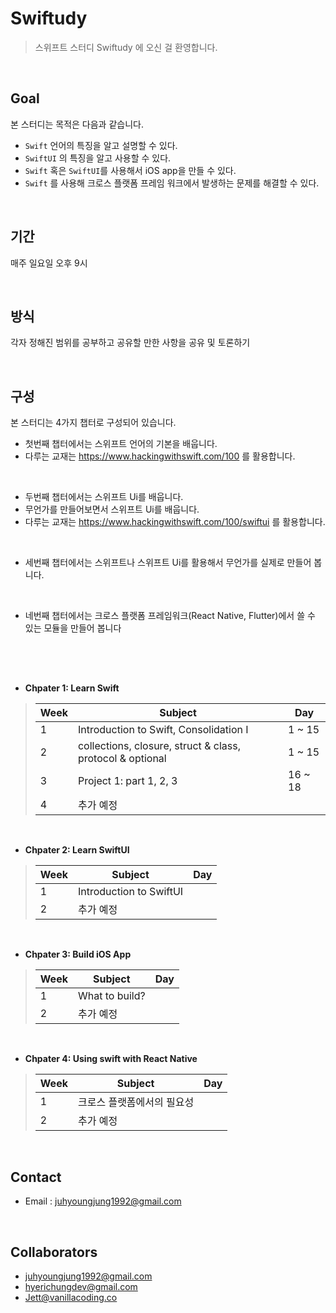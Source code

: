 # Swiftudy

> 스위프트 스터디 Swiftudy 에 오신 걸 환영합니다. 

<br>

## Goal

본 스터디는 목적은 다음과 같습니다.
*  `Swift` 언어의 특징을 알고 설명할 수 있다.
*  `SwiftUI` 의 특징을 알고 사용할 수 있다. 
*  `Swift` 혹은 `SwiftUI`를 사용해서 iOS app을 만들 수 있다.
*  `Swift` 를 사용해 크로스 플랫폼 프레임 워크에서 발생하는 문제를 해결할 수 있다. 

<br>

## 기간
매주 일요일 오후 9시

<br>

## 방식
각자 정해진 범위를 공부하고 공유할 만한 사항을 공유 및 토론하기

<br>

## 구성

본 스터디는 4가지 챕터로 구성되어 있습니다.
- 첫번째 챕터에서는 스위프트 언어의 기본을 배웁니다. 
- 다루는 교재는 https://www.hackingwithswift.com/100 를 활용합니다. 

<br>

- 두번째 챕터에서는 스위프트 Ui를 배웁니다. 
- 무언가를 만들어보면서 스위프트 Ui를 배웁니다.
- 다루는 교재는 https://www.hackingwithswift.com/100/swiftui 를 활용합니다.

<br>

- 세번째 챕터에서는 스위프트나 스위프트 Ui를 활용해서 무언가를 실제로 만들어 봅니다.

<br>

- 네번째 챕터에서는 크로스 플랫폼 프레임워크(React Native, Flutter)에서 쓸 수 있는 모듈을 만들어 봅니다


## 

<br>
<br>

* **Chpater 1: Learn Swift**

> | Week    | Subject                                  | Day 
> | ------- | ---------------------------------------- | ------ 
> | 1       | Introduction to Swift, Consolidation I   | 1 ~ 15
> | 2       | collections, closure, struct & class, protocol & optional  | 1 ~ 15
> | 3       | Project 1: part 1, 2, 3                  | 16 ~ 18
> | 4       | 추가 예정 | 


<br>

* **Chpater 2: Learn SwiftUI**

> | Week    | Subject                                  | Day 
> | ------- | ---------------------------------------- | ---- 
> | 1       | Introduction to SwiftUI |    
> | 2       | 추가 예정 |    

<br>

* **Chpater 3: Build iOS App**

> | Week    | Subject                                  | Day 
> | ------- | ---------------------------------------- | ---- 
> | 1       | What to build? | 
> | 2       | 추가 예정 |       


<br>

* **Chpater 4: Using swift with React Native**

> | Week    | Subject                                  | Day
> | ------- | ---------------------------------------- | ----
> | 1       | 크로스 플랫폼에서의 필요성 |    
> | 2       | 추가 예정 |    

<br>

## Contact

- Email : juhyoungjung1992@gmail.com

<br>

## Collaborators
* [juhyoungjung1992@gmail.com]()
* [hyerichungdev@gmail.com]()
* [Jett@vanillacoding.co ]()
